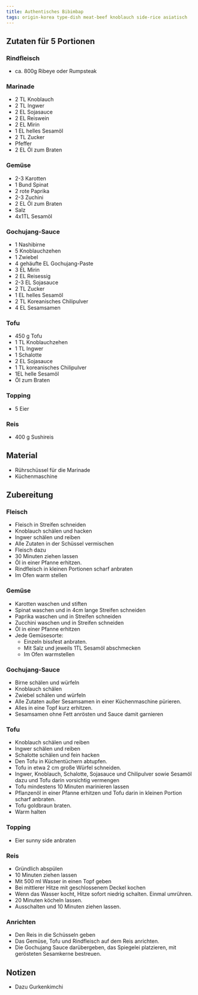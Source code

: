 ```yaml
---
title: Authentisches Bibimbap
tags: origin-korea type-dish meat-beef knoblauch side-rice asiatisch
---
```

## Zutaten für 5 Portionen
### Rindfleisch
* ca. 800g Ribeye oder Rumpsteak

### Marinade
* 2 TL Knoblauch
* 2 TL Ingwer
* 2 EL Sojasauce
* 2 EL Reiswein
* 2 EL Mirin
* 1 EL helles Sesamöl
* 2 TL Zucker
* Pfeffer
* 2 EL Öl zum Braten

### Gemüse
* 2-3 Karotten
* 1 Bund Spinat
* 2 rote Paprika
* 2-3 Zuchini
* 2 EL Öl zum Braten
* Salz
* 4x1TL Sesamöl

### Gochujang-Sauce
* 1 Nashibirne
* 5 Knoblauchzehen
* 1 Zwiebel
* 4 gehäufte EL Gochujang-Paste
* 3 EL Mirin
* 2 EL Reisessig
* 2-3 EL Sojasauce
* 2 TL Zucker
* 1 EL helles Sesamöl
* 2 TL Koreanisches Chilipulver
* 4 EL Sesamsamen

### Tofu
* 450 g Tofu
* 1 TL Knoblauchzehen
* 1 TL Ingwer
* 1 Schalotte
* 2 EL Sojasauce
* 1 TL koreanisches Chilipulver
* 1EL helle Sesamöl
* Öl zum Braten

### Topping
* 5 Eier

### Reis
* 400 g Sushireis

## Material
* Rührschüssel für die Marinade
* Küchenmaschine

## Zubereitung
### Fleisch
* Fleisch in Streifen schneiden
* Knoblauch schälen und hacken
* Ingwer schälen und reiben
* Alle Zutaten in der Schüssel vermischen
* Fleisch dazu
* 30 Minuten ziehen lassen
* Öl in einer Pfanne erhitzen. 
* Rindfleisch in kleinen Portionen scharf anbraten
* Im Ofen warm stellen

### Gemüse
* Karotten waschen und stiften
* Spinat waschen und in 4cm lange Streifen schneiden
* Paprika waschen und in Streifen schneiden
* Zucchini waschen und in Streifen schneiden
* Öl in einer Pfanne erhitzen
* Jede Gemüsesorte: 
  * Einzeln bissfest anbraten.
  * Mit Salz und jeweils 1TL Sesamöl abschmecken
  * Im Ofen warmstellen

### Gochujang-Sauce
* Birne schälen und würfeln
* Knoblauch schälen
* Zwiebel schälen und würfeln
* Alle Zutaten außer Sesamsamen in einer Küchenmaschine pürieren.
* Alles in eine Topf kurz erhitzen.
* Sesamsamen ohne Fett anrösten und Sauce damit garnieren

### Tofu
* Knoblauch schälen und reiben
* Ingwer schälen und reiben
* Schalotte schälen und fein hacken
* Den Tofu in Küchentüchern abtupfen. 
* Tofu in etwa 2 cm große Würfel schneiden.
* Ingwer, Knoblauch, Schalotte, Sojasauce und Chilipulver sowie Sesamöl dazu und Tofu darin vorsichtig vermengen
* Tofu mindestens 10 Minuten marinieren lassen
* Pflanzenöl in einer Pfanne erhitzen und Tofu darin in kleinen Portion scharf anbraten.
* Tofu goldbraun braten.
* Warm halten

### Topping
* Eier sunny side anbraten

### Reis
* Gründlich abspülen
* 10 Minuten ziehen lassen
* Mit 500 ml Wasser in einen Topf geben
* Bei mittlerer Hitze mit geschlossenem Deckel kochen
* Wenn das Wasser kocht, Hitze sofort niedrig schalten. Einmal umrühren.
* 20 Minuten köcheln lassen.
* Ausschalten und 10 Minuten ziehen lassen.

### Anrichten
* Den Reis in die Schüsseln geben 
* Das Gemüse, Tofu und Rindfleisch auf dem Reis anrichten.
* Die Gochujang Sauce darübergeben, das Spiegelei platzieren, mit gerösteten Sesamkerne bestreuen.

## Notizen
* Dazu Gurkenkimchi